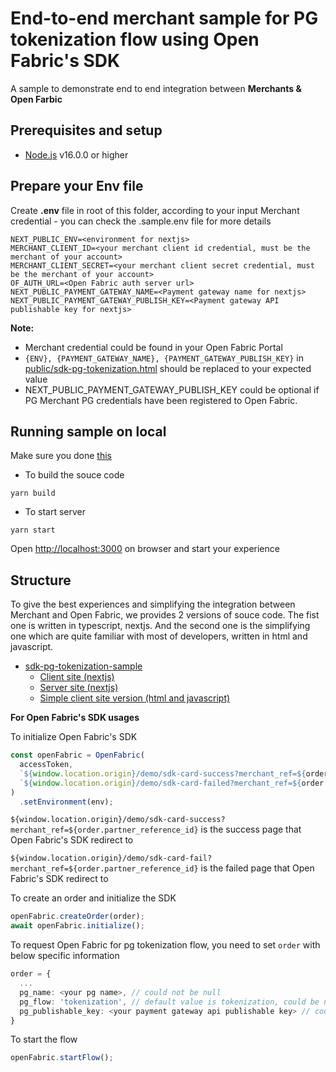 # End-to-end merchant sample for PG tokenization flow using Open Fabric's SDK

A sample to demonstrate end to end integration between ****Merchants & Open Farbic****

## Prerequisites and setup

* [Node.js](https://nodejs.org/en/) v16.0.0 or higher

## Prepare your Env file

Create **.env** file in root of this folder, according to your input Merchant credential - you can check the .sample.env file for more details

```shell
NEXT_PUBLIC_ENV=<environment for nextjs>
MERCHANT_CLIENT_ID=<your merchant client id credential, must be the merchant of your account>
MERCHANT_CLIENT_SECRET=<your merchant client secret credential, must be the merchant of your account>
OF_AUTH_URL=<Open Fabric auth server url>
NEXT_PUBLIC_PAYMENT_GATEWAY_NAME=<Payment gateway name for nextjs>
NEXT_PUBLIC_PAYMENT_GATEWAY_PUBLISH_KEY=<Payment gateway API publishable key for nextjs>
```

**Note:**

* Merchant credential could be found in your Open Fabric Portal
* `{ENV}, {PAYMENT_GATEWAY_NAME}, {PAYMENT_GATEWAY_PUBLISH_KEY}` in [public/sdk-pg-tokenization.html](./public/sdk-pg-tokenization.html) should be replaced to your expected value
* NEXT_PUBLIC_PAYMENT_GATEWAY_PUBLISH_KEY could be optional if PG Merchant PG credentials have been registered to Open Fabric.

## Running sample on local

Make sure you done [this](#prepare-your-env-file)

* To build the souce code
```shell
yarn build
```

* To start server
```shell
yarn start
```

Open <http://localhost:3000> on browser and start your experience

## Structure

To give the best experiences and simplifying the integration between Merchant and Open Fabric, we provides 2 versions of souce code. The fist one is written in typescript, nextjs. And the second one is the simplifying one which are quite familiar with most of developers, written in html and javascript.

* [sdk-pg-tokenization-sample](./../sdk-pg-tokenization-sample/)
  * [Client site (nextjs)](pages/demo/sdk-pg-tokenization.tsx)
  * [Server site (nextjs)](pages/api)
  * [Simple client site version (html and javascript)](public/sdk-pg-tokenization.html)


**For Open Fabric's SDK usages**

To initialize Open Fabric's SDK
``` typescript
const openFabric = OpenFabric(
  accessToken,
  `${window.location.origin}/demo/sdk-card-success?merchant_ref=${order.partner_reference_id}`,
  `${window.location.origin}/demo/sdk-card-failed?merchant_ref=${order.partner_reference_id}`
)
  .setEnvironment(env);
```
`${window.location.origin}/demo/sdk-card-success?merchant_ref=${order.partner_reference_id}` is the success page that Open Fabric's SDK redirect to

`${window.location.origin}/demo/sdk-card-fail?merchant_ref=${order.partner_reference_id}` is the failed page that Open Fabric's SDK redirect to

To create an order and initialize the SDK

``` typescript
openFabric.createOrder(order);
await openFabric.initialize();
```

To request Open Fabric for pg tokenization flow, you need to set `order` with below specific information
``` typescript
order = {
  ...
  pg_name: <your pg name>, // could not be null
  pg_flow: 'tokenization', // default value is tokenization, could be null
  pg_publishable_key: <your payment gateway api publishable key> // could be null if credentials have been registered to Open Fabric
}
```

To start the flow
``` typescript
openFabric.startFlow();
```
